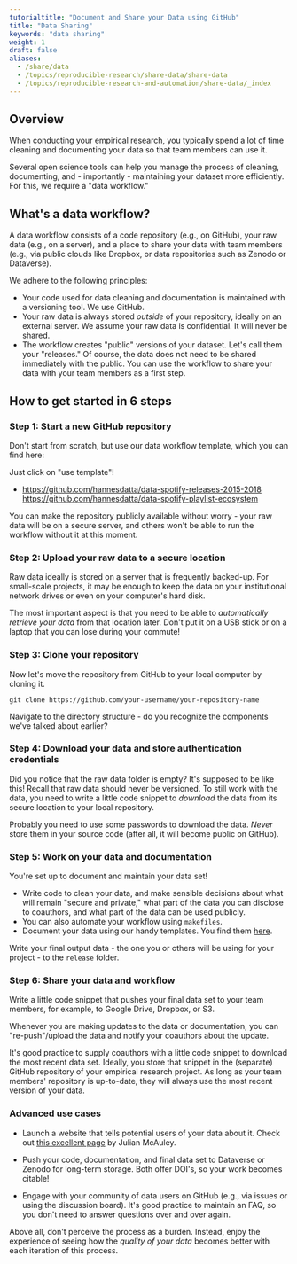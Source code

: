 ```yaml
---
tutorialtitle: "Document and Share your Data using GitHub"
title: "Data Sharing"
keywords: "data sharing"
weight: 1
draft: false
aliases:
  - /share/data
  - /topics/reproducible-research/share-data/share-data
  - /topics/reproducible-research-and-automation/share-data/_index
---
```


## Overview

When conducting your empirical research, you typically spend a lot of time cleaning and documenting your data so that team members can use it.

Several open science tools can help you manage the process of cleaning, documenting, and - importantly - maintaining your dataset more efficiently. For this, we require a "data workflow."

## What's a data workflow?

A data workflow consists of a code repository (e.g., on GitHub), your raw data (e.g., on a server), and a place to share your data with team members (e.g., via public clouds like Dropbox, or data repositories such as Zenodo or Dataverse).

We adhere to the following principles:

- Your code used for data cleaning and documentation is maintained with a versioning tool. We use GitHub.
- Your raw data is always stored *outside* of your repository, ideally on an external server. We assume your raw data is confidential. It will never be shared.
- The workflow creates "public" versions of your dataset. Let's call them your "releases." Of course, the data does not need to be shared immediately with the public. You can use the workflow to share your data with your team members as a first step.

## How to get started in 6 steps

### Step 1: Start a new GitHub repository

Don't start from scratch, but use our data workflow template, which you can find here:

Just click on "use template"!

- https://github.com/hannesdatta/data-spotify-releases-2015-2018
https://github.com/hannesdatta/data-spotify-playlist-ecosystem

You can make the repository publicly available without worry - your raw data will be on a secure server, and others won't be able to run the workflow without it at this moment.

<!--@ BBlocK: develop a "stripped" version of this workflow with dummy data for release
-->

### Step 2: Upload your raw data to a secure location

Raw data ideally is stored on a server that is frequently backed-up. For small-scale projects, it may be enough to keep the data on your institutional network drives or even on your computer's hard disk.

The most important aspect is that you need to be able to *automatically retrieve your data* from that location later. Don't put it on a USB stick or on a laptop that you can lose during your commute!

<!-- BBlocK: add bblock on storing possibilities
-->

### Step 3: Clone your repository

Now let's move the repository from GitHub to your local computer by cloning it.

```
git clone https://github.com/your-username/your-repository-name
```

Navigate to the directory structure - do you recognize the components we've talked about earlier?

### Step 4: Download your data and store authentication credentials

Did you notice that the raw data folder is empty? It's supposed to be like this! Recall that raw data should never be versioned. To still work with the data, you need to write a little code snippet to *download* the data from its secure location to your local repository.
<!-- add building blocks -->

Probably you need to use some passwords to download the data. *Never* store them in your source code (after all, it will become public on GitHub).

<!-- add building blocks-->

### Step 5: Work on your data and documentation

You're set up to document and maintain your data set!

- Write code to clean your data, and make sensible decisions about what will remain "secure and private," what part of the data you can disclose to coauthors, and what part of the data can be used publicly.
- You can also automate your workflow using `makefiles`.
- Document your data using our handy templates. You find them [here](https://tilburgsciencehub.com/document/new-data).

Write your final output data - the one you or others will be using for your project - to the `release` folder.

### Step 6: Share your data and workflow

Write a little code snippet that pushes your final data set to your team members, for example, to Google Drive, Dropbox, or S3.

Whenever you are making updates to the data or documentation, you can "re-push"/upload the data and notify your coauthors about the update.

It's good practice to supply coauthors with a little code snippet to download the most recent data set. Ideally, you store that snippet in the (separate) GitHub repository of your empirical research project. As long as your team members' repository is up-to-date, they will always use the most recent version of your data.

### Advanced use cases

- Launch a website that tells potential users of your data about it. Check out [this excellent page](https://nijianmo.github.io/amazon/index.html) by Julian McAuley.

- Push your code, documentation, and final data set to Dataverse or Zenodo for long-term storage. Both offer DOI's, so your work becomes citable!

- Engage with your community of data users on GitHub (e.g., via issues or using the discussion board). It's good practice to maintain an FAQ, so you don't need to answer questions over and over again.

Above all, don't perceive the process as a burden. Instead, enjoy the experience of seeing how the *quality of your data* becomes better with each iteration of this process.


<!--
### Create

- Create GitHub repository from template
- Store raw data on secure server (institution)
- Create data prep code to create derived version
- Create initial documentation from template
- Prototype workflow by running it with `make`

### Share

- Publish internally
  - Store on Dropbox
  - Store on S3, make available to coauthors (code snippet)

- Publish externally
  - Dataverse
    1. Create empty data verse
    2. Get Dataverse API credential
    3. Run push.sh or push.bat in repository to push data to server
